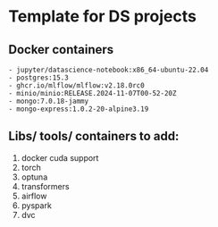 # Template for DS projects

## Docker containers
    - jupyter/datascience-notebook:x86_64-ubuntu-22.04
    - postgres:15.3
    - ghcr.io/mlflow/mlflow:v2.18.0rc0
    - minio/minio:RELEASE.2024-11-07T00-52-20Z
    - mongo:7.0.18-jammy
    - mongo-express:1.0.2-20-alpine3.19

## Libs/ tools/ containers to add:

1) docker cuda support 
2) torch
3) optuna
4) transformers
5) airflow
6) pyspark
7) dvc